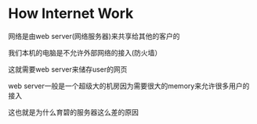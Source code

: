 # How Internet Work

网络是由web server(网络服务器)来共享给其他的客户的

我们本机的电脑是不允许外部网络的接入(防火墙）

这就需要web server来储存user的网页

web server一般是一个超级大的机房因为需要很大的memory来允许很多用户的接入

这也就是为什么育碧的服务器这么差的原因
